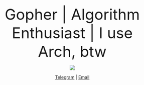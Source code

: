 <div class="markdown-body container-lg">
  <p dir="auto" align="center">
    <font size="+10">Gopher | Algorithm Enthusiast | I use Arch, btw</font>
  </p>
  <p align="center">
  <img src="https://leetcard.jacoblin.cool/Higurashi?theme=catppuccinMocha&font=JetBrains%20Mono" />
  </p>
  <p dir="auto" align="center">
    <a href="http://t.me/higurashi09473" rel="nofollow">Telegram</a> |
    <a href="higurashi09473@gmail.com">Email</a>
  </p>
</div>

